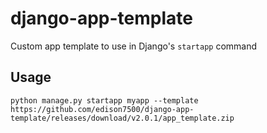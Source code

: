 # django-app-template
Custom app template to use in Django's `startapp` command


## Usage

```commandline
python manage.py startapp myapp --template https://github.com/edison7500/django-app-template/releases/download/v2.0.1/app_template.zip
```
